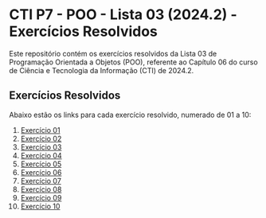 # CTI P7 - POO - Lista 03 (2024.2) - Exercícios Resolvidos

Este repositório contém os exercícios resolvidos da Lista 03 de Programação Orientada a Objetos (POO), referente ao Capítulo 06 do curso de Ciência e Tecnologia da Informação (CTI) de 2024.2.

## Exercícios Resolvidos

Abaixo estão os links para cada exercício resolvido, numerado de 01 a 10:

1. [Exercício 01](https://github.com/leandrobrasil2006/CTI-P7-POO-20242-LISTA03/blob/main/CAP06/EXEC%C3%8DCIOS-RESOLVIDOS/EXE01)
2. [Exercício 02](https://github.com/leandrobrasil2006/CTI-P7-POO-20242-LISTA03/blob/main/CAP06/EXEC%C3%8DCIOS-RESOLVIDOS/EXE02)
3. [Exercício 03](https://github.com/leandrobrasil2006/CTI-P7-POO-20242-LISTA03/blob/main/CAP06/EXEC%C3%8DCIOS-RESOLVIDOS/EXE03)
4. [Exercício 04](https://github.com/leandrobrasil2006/CTI-P7-POO-20242-LISTA03/blob/main/CAP06/EXEC%C3%8DCIOS-RESOLVIDOS/EXE04)
5. [Exercício 05](https://github.com/leandrobrasil2006/CTI-P7-POO-20242-LISTA03/blob/main/CAP06/EXEC%C3%8DCIOS-RESOLVIDOS/EXE05)
6. [Exercício 06](https://github.com/leandrobrasil2006/CTI-P7-POO-20242-LISTA03/blob/main/CAP06/EXEC%C3%8DCIOS-RESOLVIDOS/EXE06)
7. [Exercício 07](https://github.com/leandrobrasil2006/CTI-P7-POO-20242-LISTA03/blob/main/CAP06/EXEC%C3%8DCIOS-RESOLVIDOS/EXE07)
8. [Exercício 08](https://github.com/leandrobrasil2006/CTI-P7-POO-20242-LISTA03/blob/main/CAP06/EXEC%C3%8DCIOS-RESOLVIDOS/EXE08)
9. [Exercício 09](https://github.com/leandrobrasil2006/CTI-P7-POO-20242-LISTA03/blob/main/CAP06/EXEC%C3%8DCIOS-RESOLVIDOS/EXE09)
10. [Exercício 10](https://github.com/leandrobrasil2006/CTI-P7-POO-20242-LISTA03/blob/main/CAP06/EXEC%C3%8DCIOS-RESOLVIDOS/EXE10)

